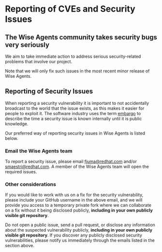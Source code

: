 # Reporting of CVEs and Security Issues

## The Wise Agents community takes security bugs very seriously

We aim to take immediate action to address serious security-related problems that involve our project. 

Note that we will only fix such issues in the most recent minor release of Wise Agents.

## Reporting of Security Issues

When reporting a security vulnerability it is important to not accidentally broadcast to the world that
the issue exists, as this makes it easier for people to exploit it. The software industry uses the term
<a href="https://www.redhat.com/en/blog/security-embargoes-red-hat">embargo</a> to describe the time a
security issue is known internally until it is public knowledge.

Our preferred way of reporting security issues in Wise Agents is listed below.

### Email the Wise Agents team

To report a security issue, please email <a href="mailto:fjuma@redhat.com">fjuma@redhat.com</a> and/or
<a href="mailto:smaestri@redhat.com">smaestri@redhat.com</a>. A member of the Wise Agents team will
open the required issues.
    
### Other considerations

If you would like to work with us on a fix for the security vulnerability, please include your GitHub username
in the above email, and we will provide you access to a temporary private fork where we can collaborate on a
fix without it being disclosed publicly, **including in your own publicly visible git repository**.

Do not open a public issue, send a pull request, or disclose any information about the suspected vulnerability
publicly, **including in your own publicly visible git repository**. If you discover any publicly disclosed
security vulnerabilities, please notify us immediately through the emails listed in the section above.
